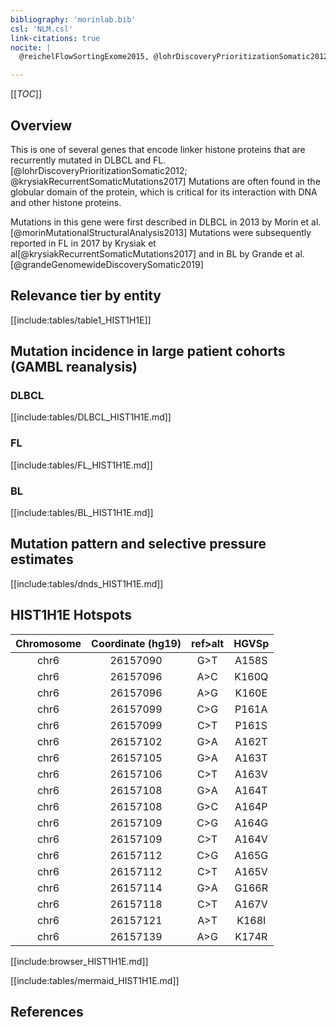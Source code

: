 ```yaml
---
bibliography: 'morinlab.bib'
csl: 'NLM.csl'
link-citations: true
nocite: |
  @reichelFlowSortingExome2015, @lohrDiscoveryPrioritizationSomatic2012, @krysiakRecurrentSomaticMutations2017, @grandeGenomewideDiscoverySomatic2019

---
```

[[_TOC_]]

## Overview
This is one of several genes that encode linker histone proteins that are recurrently mutated in DLBCL and FL.[@lohrDiscoveryPrioritizationSomatic2012; @krysiakRecurrentSomaticMutations2017] Mutations are often found in the globular domain of the protein, which is critical for its interaction with DNA and other histone proteins. 

Mutations in this gene were first described in DLBCL in 2013 by Morin et al.[@morinMutationalStructuralAnalysis2013] Mutations were subsequently reported in FL in 2017 by Krysiak et al[@krysiakRecurrentSomaticMutations2017] and in BL by Grande et al.[@grandeGenomewideDiscoverySomatic2019]


## Relevance tier by entity

[[include:tables/table1_HIST1H1E]]


## Mutation incidence in large patient cohorts (GAMBL reanalysis)

### DLBCL
[[include:tables/DLBCL_HIST1H1E.md]]

### FL
[[include:tables/FL_HIST1H1E.md]]

### BL
[[include:tables/BL_HIST1H1E.md]]

## Mutation pattern and selective pressure estimates

[[include:tables/dnds_HIST1H1E.md]]

## HIST1H1E Hotspots

| Chromosome |Coordinate (hg19) | ref>alt | HGVSp | 
 | :---:| :---: | :--: | :---: |
| chr6 | 26157090 | G>T | A158S |
| chr6 | 26157096 | A>C | K160Q |
| chr6 | 26157096 | A>G | K160E |
| chr6 | 26157099 | C>G | P161A |
| chr6 | 26157099 | C>T | P161S |
| chr6 | 26157102 | G>A | A162T |
| chr6 | 26157105 | G>A | A163T |
| chr6 | 26157106 | C>T | A163V |
| chr6 | 26157108 | G>A | A164T |
| chr6 | 26157108 | G>C | A164P |
| chr6 | 26157109 | C>G | A164G |
| chr6 | 26157109 | C>T | A164V |
| chr6 | 26157112 | C>G | A165G |
| chr6 | 26157112 | C>T | A165V |
| chr6 | 26157114 | G>A | G166R |
| chr6 | 26157118 | C>T | A167V |
| chr6 | 26157121 | A>T | K168I |
| chr6 | 26157139 | A>G | K174R |

[[include:browser_HIST1H1E.md]]

[[include:tables/mermaid_HIST1H1E.md]]

## References

<!-- ORIGIN: 23699601 -->
<!-- BL: grandeGenomewideDiscoverySomatic2019 -->
<!-- FL: krysiakRecurrentSomaticMutations2017b -->
<!-- DLBCL: morinMutationalStructuralAnalysis2013 -->
<!-- PMBL: reichelFlowSortingExome2015a -->
